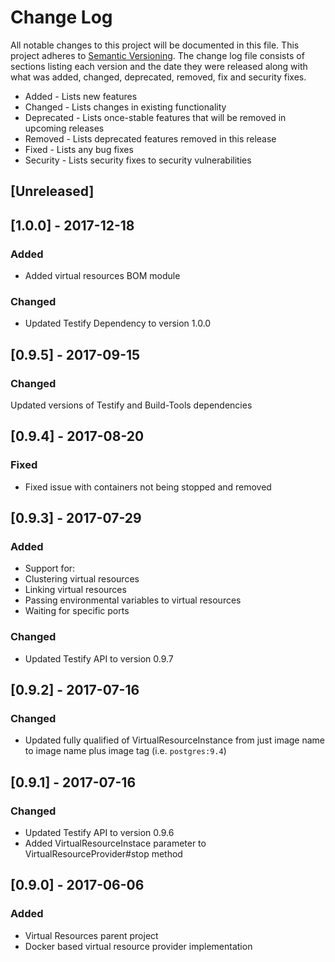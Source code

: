 # Change Log
All notable changes to this project will be documented in this file. This project
adheres to [Semantic Versioning](http://semver.org/). The change log file consists
of sections listing each version and the date they were released along with what
was added, changed, deprecated, removed, fix and security fixes.

- Added - Lists new features
- Changed - Lists changes in existing functionality
- Deprecated -  Lists once-stable features that will be removed in upcoming releases
- Removed - Lists deprecated features removed in this release
- Fixed - Lists any bug fixes
- Security - Lists security fixes to security vulnerabilities

## [Unreleased]

## [1.0.0] - 2017-12-18
### Added
- Added virtual resources BOM module

### Changed
- Updated Testify Dependency to version 1.0.0

## [0.9.5] - 2017-09-15
### Changed
Updated versions of Testify and Build-Tools dependencies

## [0.9.4] - 2017-08-20
### Fixed
- Fixed issue with containers not being stopped and removed

## [0.9.3] - 2017-07-29
### Added
- Support for:
 - Clustering virtual resources
 - Linking virtual resources
 - Passing environmental variables to virtual resources
 - Waiting for specific ports

### Changed 
- Updated Testify API to version 0.9.7

## [0.9.2] - 2017-07-16
### Changed 
- Updated fully qualified of VirtualResourceInstance from just image name to image name plus image tag (i.e. `postgres:9.4`)

## [0.9.1] - 2017-07-16
### Changed 
- Updated Testify API to version 0.9.6
- Added VirtualResourceInstace parameter to VirtualResourceProvider#stop method

## [0.9.0] - 2017-06-06
### Added
- Virtual Resources parent project
- Docker based virtual resource provider implementation